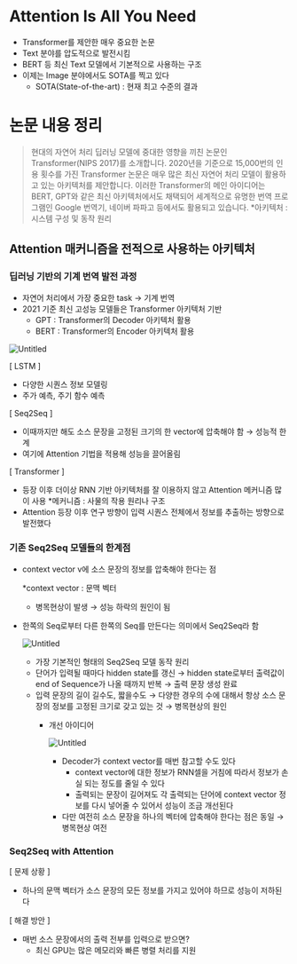 # Attention Is All You Need

- Transformer를 제안한 매우 중요한 논문
- Text 분야를 압도적으로 발전시킴
- BERT 등 최신 Text 모델에서 기본적으로 사용하는 구조
- 이제는 Image 분야에서도 SOTA를 찍고 있다
    - SOTA(State-of-the-art) : 현재 최고 수준의 결과

# 논문 내용 정리

> 현대의 자연어 처리 딥러닝 모델에 중대한 영향을 끼친 논문인 Transformer(NIPS 2017)를 소개합니다. 2020년을 기준으로 15,000번의 인용 횟수를 가진 Transformer 논문은 매우 많은 최신 자연어 처리 모델이 활용하고 있는 아키텍처를 제안합니다. 이러한 Transformer의 메인 아이디어는 BERT, GPT와 같은 최신 아키텍처에서도 채택되어 세계적으로 유명한 번역 프로그램인 Google 번역기, 네이버 파파고 등에서도 활용되고 있습니다.
*아키텍처 : 시스템 구성 및 동작 원리
> 

## Attention 매커니즘을 전적으로 사용하는 아키텍처

### 딥러닝 기반의 기계 번역 발전 과정

- 자연어 처리에서 가장 중요한 task → 기계 번역
- 2021 기준 최신 고성능 모델들은 Transformer 아키텍처 기반
    - GPT : Transformer의 Decoder 아키텍처 활용
    - BERT : Transformer의 Encoder 아키텍처 활용
    
![Untitled](https://user-images.githubusercontent.com/108312195/195584701-9c863690-62a0-41ae-8ff5-bfa345e7155e.png)

[ LSTM ]

- 다양한 시퀀스 정보 모델링
- 주가 예측, 주기 함수 예측

[ Seq2Seq ]

- 이때까지만 해도 소스 문장을 고정된 크기의 한 vector에 압축해야 함 → 성능적 한계
- 여기에 Attention 기법을 적용해 성능을 끌어올림

[ Transformer ]

- 등장 이후 더이상 RNN 기반 아키텍처를 잘 이용하지 않고 Attention 메커니즘 많이 사용
    *메커니즘 : 사물의 작용 원리나 구조
- Attention 등장 이후 연구 방향이 입력 시퀀스 전체에서 정보를 추출하는 방향으로 발전했다

### 기존 Seq2Seq 모델들의 한계점

- context vector v에 소스 문장의 정보를 압축해야 한다는 점
    
    *context vector : 문맥 벡터
    
    - 병목현상이 발생 → 성능 하락의 원인이 됨
- 한쪽의 Seq로부터 다른 한쪽의 Seq를 만든다는 의미에서 Seq2Seq라 함
    
    ![Untitled](https://s3-us-west-2.amazonaws.com/secure.notion-static.com/0c753d47-1e2e-43e3-9540-5335bf028890/Untitled.png)
    
    - 가장 기본적인 형태의 Seq2Seq 모델 동작 원리
    - 단어가 입력될 때마다 hidden state를 갱신 → hidden state로부터 출력값이 end of Sequence가 나올 때까지 반복 → 출력 문장 생성 완료
    - 입력 문장의 길이 길수도, 짧을수도 → 다양한 경우의 수에 대해서 항상 소스 문장의 정보를 고정된 크기로 갖고 있는 것 → 병목현상의 원인
        - 개선 아이디어
            
            ![Untitled](https://s3-us-west-2.amazonaws.com/secure.notion-static.com/ecfb7077-497f-4d48-815f-98efef947f1d/Untitled.png)
            
            - Decoder가 context vector를 매번 참고할 수도 있다
                - context vector에 대한 정보가 RNN셀을 거침에 따라서 정보가 손실 되는 정도를 줄일 수 있다
                - 출력되는 문장이 길어져도 각 출력되는 단어에 context vector 정보를 다시 넣어줄 수 있어서 성능이 조금 개선된다
            - 다만 여전히 소스 문장을 하나의 벡터에 압축해야 한다는 점은 동일 → 병목현상 여전

### Seq2Seq with Attention

 [ 문제 상황 ]

- 하나의 문맥 벡터가 소스 문장의 모든 정보를 가지고 있어야 하므로 성능이 저하된다

[ 해결 방안 ]

- 매번 소스 문장에서의 출력 전부를 입력으로 받으면?
    - 최신 GPU는 많은 메모리와 빠른 병렬 처리를 지원
